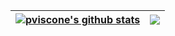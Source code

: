 | <a href="[https://github.com/pviscone/github-readme-stats"><img align="center" src="https://github-readme-stats.vercel.app/api?username=pviscone&show_icons=true&include_all_commits=true&theme=default&hide_border=true](https://github-readme-stats.vercel.app/api?username=pviscone&count_private=true&show_icons=true)" alt="pviscone's github stats" /></a> | <a href="https://github.com/pviscone/github-readme-stats"><img align="center" src="https://github-readme-stats.vercel.app/api/top-langs/?username=pviscone&layout=compact&theme=default&hide_border=true&hide=jupyter%20notebook%2Cmakefile%2Ccss&langs_count=8" /></a> |
| ------------- | ------------- |
